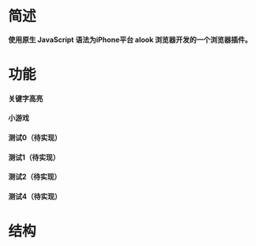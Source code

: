 # 简述
**使用原生 JavaScript 语法为iPhone平台 alook 浏览器开发的一个浏览器插件。**
# 功能
#### 关键字高亮
#### 小游戏
#### 测试0（待实现）
#### 测试1（待实现）
#### 测试2（待实现）
#### 测试4（待实现）
# 结构

